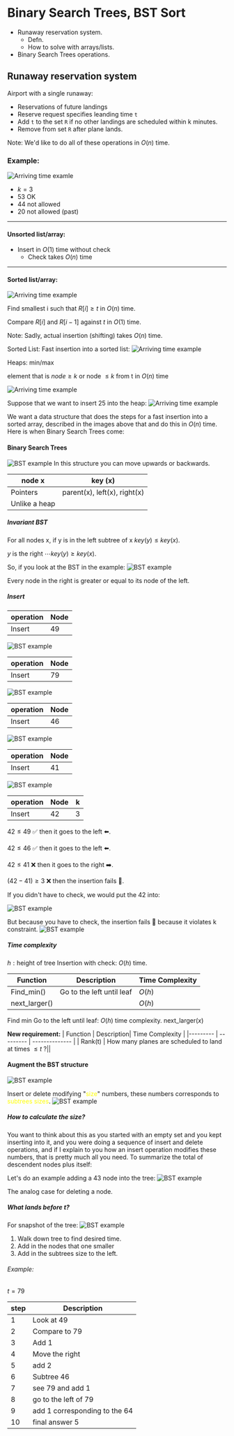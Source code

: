 # Binary Search Trees, BST Sort
- Runaway reservation system.
  - Defn.
  - How to solve with arrays/lists.
- Binary Search Trees operations.

## Runaway reservation system
Airport with a single runaway:
  - Reservations of future landings
  - Reserve request specifies leanding time `t`
  - Add `t` to the set `R` if no other landings are scheduled within k minutes.
  - Remove from set `R` after plane lands.

Note: We'd like to do all of these operations in $O(n)$ time.

### Example:
![Arriving time examle](BST0.jpg)
- $k = 3$
- $53$ OK
- $44$ not allowed
- $20$ not allowed (past)

--- 
#### Unsorted list/array:
- Insert in $O(1)$ time without check
  - Check takes $O(n)$ time
--- 
#### Sorted list/array:
![Arriving time example](BST2.jpg)

Find smallest i such that $R[i] \geq t$ in $O(n)$ time.

Compare $R[i]$ and $R[i-1]$ against $t$ in $O(1)$ time.

Note: Sadly, actual insertion (shifting) takes $O(n)$ time.

Sorted List:
Fast insertion into a sorted list:
![Arriving time example](BST4.jpg)

Heaps: min/max

element that is $node\geq k$ or node $\leq k$ from t in $O(n)$ time

![Arriving time example](BST6.jpg)

Suppose that we want to insert $25$ into the heap:
![Arriving time example](BST7.jpg)

We want a data structure that does the steps 
for a fast insertion into a sorted 
array, described in the images above that 
and do this in $O(n)$ time. Here is when Binary Search Trees come:

#### Binary Search Trees
![BST example](BST11.jpg)
In this structure you can move upwards or backwards.

| node x  | key (x)   |
|-------------- | -------------- |
| Pointers    |  parent(x), left(x), right(x)     |
| Unlike a heap    |      |


##### Invariant BST
For all nodes x, if y is in the left subtree of 
x $key(y) \leq key(x)$.

$y$ is the right $\cdots key(y) \geq key(x)$.

So, if you look at the BST in the example:
![BST example](BST12.jpg)

Every node in the right is greater or equal to its node of the left.

##### Insert 
|operation  | Node   | 
|--------- | ------ |
| Insert    | 49    |

![BST example](BST13.jpg)

|operation  | Node   |
|--------- | ------ |
| Insert    | 79    |

![BST example](BST14.jpg)

|operation  | Node   |
|--------- | ------ |
| Insert    | 46    |

![BST example](BST15.jpg)

|operation  | Node   |
|--------- | ------ |
| Insert    | 41    |

![BST example](BST16.jpg)

|operation  | Node   | k |
|--------- | ------ | -- |
| Insert    | 42    | 3 |

$42 \leq 49$ ✅ then it goes to the left ⬅️. 

$42 \leq 46$ ✅ then it goes to the left ⬅️. 

$42 \leq 41$ ❌ then it goes to the right ➡️.

$(42-41) \geq 3$ ❌ then the insertion fails 🚫.

If you didn't have to check, we would put the $42$ into:

![BST example](BST17.jpg)

But because you have to check, the insertion fails 🚫
because it violates k constraint.
![BST example](BST18.jpg)

##### Time complexity
$h:\text{height of tree}$
Insertion with check: $O(h)$ time.

| Function  | Description| Time Complexity |
|--------- | --------- | -------------- |
| Find_min()    | Go to the left until leaf     | $O(h)$ |
| next_larger()    |      | $O(h)$ |

Find min
Go to the left until leaf: $O(h)$ time complexity.
next_larger$(x)$

**New requirement:** 
| Function  | Description| Time Complexity |
|--------- | --------- | -------------- |
| Rank(t)    | How many planes are scheduled to land at times $\leq t$ ?||

#### Augment the BST structure
![BST example](BST19.jpg)

Insert or delete modifying "<span style="color:yellow">size</span>" numbers, 
these numbers corresponds to <span style="color:yellow">subtrees sizes</span>.
![BST example](BST20.jpg)

##### How to calculate the size?
You want to think about this as you started with an empty 
set and you kept inserting into it, and you were doing a sequence
of insert and delete operations, and if I explain to you how an 
insert operation modifies these numbers, that is pretty much all 
you need. 
To summarize the total of descendent nodes plus itself:

Let's do an example adding a 43 node into the tree:
![BST example](BST21.jpg)

The analog case for deleting a node.

##### What lands before t?
For snapshot of the tree:
![BST example](BST22.jpg)

1. Walk down tree to find desired time.
2. Add in the nodes that one smaller
3. Add in the subtrees size to the left.

###### Example:
$t= 79$ 

| step  | Description   | 
|-------------- | -------------- | 
| 1    | Look at 49     | 
| 2    | Compare to 79| 
| 3    | Add 1| 
| 4    | Move the right | 
| 5    | add 2 | 
| 6    | Subtree 46 | 
| 7    | see 79 and add 1| 
| 8    | go to the left of 79 | 
| 9    | add 1 corresponding to the 64 | 
| 10    | final answer 5| 

